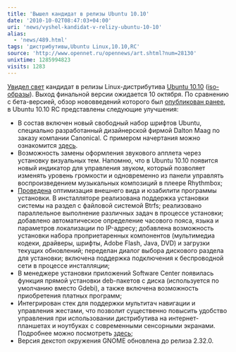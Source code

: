 ```yaml
---
title: 'Вышел кандидат в релизы Ubuntu 10.10'
date: '2010-10-02T08:47:03+04:00'
uri: 'news/vyshel-kandidat-v-relizy-ubuntu-10-10'
alias: 
  - 'news/489.html'
tags: 'дистрибутивы,Ubuntu Linux,10.10,RC'
source: 'http://www.opennet.ru/opennews/art.shtml?num=28130'
unixtime: 1285994823
visits: 1283
---
```

[Увидел свет](https://lists.ubuntu.com/archives/ubuntu-announce/2010-September/000138.html) кандидат в релизы Linux-дистрибутива [Ubuntu 10.10](https://wiki.ubuntu.com/MaverickMeerkat/TechnicalOverview) ([iso-образы](http://releases.ubuntu.com/10.10/)). Выход финальной версии ожидается 10 октября. По сравнению с бета-версией, обзор нововведений которого был [опубликован ранее](news/vyshla-beta-versii-ubuntu-10-10-maverick-meerkat), в Ubuntu 10.10 RC представлены следующие улучшения:

*   В состав включен новый свободный набор шрифтов Ubuntu, специально разработанный дизайнерской фирмой Dalton Maag по заказу компании Canonical. С примером начертания можно ознакомится [здесь](news/v-ubuntu-10-10-poyavitsya-firmennyi-shrift).
*   Возможность замены оформления звукового апплета через установку визуальных тем. Напомню, что в Ubuntu 10.10 появится новый индикатор для управления звуком, который позволяет изменять уровень громкости и одновременно из панели управлять воспроизведением музыкальных композиций в плеере Rhythmbox;
*   [Проведена](news/novyi-installyator-v-ubuntu-maverick-meerkat) оптимизация внешнего вида и юзабилити программы установки. В инсталляторе реализована поддержка установки системы на раздел с файловой системой Btrfs; реализовано параллельное выполнение различных задач в процессе установки; добавлено автоматическое определение часового пояса, языка и параметров локализации по IP-адресу; добавлена возможность установки набора проприетаренных компонентов (мультимедиа кодеки, драйверы, шрифты, Adobe Flash, Java, DVD) и загрузки текущих обновлений; переделан диалог выбора дискового раздела для установки; включена поддержка подключения к беспроводной сети в процессе инсталляции;
*   В менеджере установки приложений Software Center появилась функция прямой установки deb-пакетов с диска (используется по умолчанию вместо Gdebi), а также включена возможность приобретения платных программ;
*   Интегрирован стек для поддержки мультитач навигации и управления жестами, что позволит существенно повысить удобство управления при использовании дистрибутива на интернет-планшетах и ноутбуках с современными сенсорными экранами. Подробнее можно посмотреть [здесь](news/interfeis-vzaimodeistviya-cherez-web-kameru);
*   Версия декстоп окружения GNOME обновлена до релиза 2.32.0.
